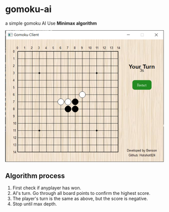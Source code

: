 # gomoku-ai

a simple gomoku AI Use **Minimax algorithm**

![](https://github.com/Hotshot824/gomoku-ai/blob/main/image/document_image.png?raw=true)

## Algorithm process

1. First check if anyplayer has won.
2. AI's turn. Go through all board points to confirm the highest score.
3. The player's turn is the same as above, but the score is negative.
4. Stop until max depth.